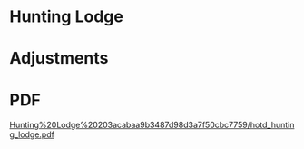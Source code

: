 # Hunting Lodge

# Adjustments

# PDF

[Hunting%20Lodge%20203acabaa9b3487d98d3a7f50cbc7759/hotd_hunting_lodge.pdf](hotd_hunting_lodge.pdf)